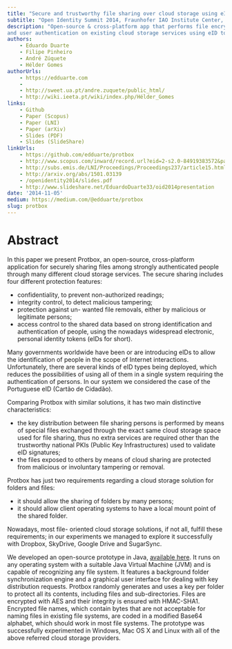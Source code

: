 ```yaml
---
title: "Secure and trustworthy file sharing over cloud storage using eID tokens"
subtitle: "Open Identity Summit 2014, Fraunhofer IAO Institute Center, Stuttgart, Germany"
description: "Open-source & cross-platform app that performs file encryption
and user authentication on existing cloud storage services using eID tokens."
authors:
    - Eduardo Duarte
    - Filipe Pinheiro
    - André Zúquete
    - Hélder Gomes
authorUrls:
    - https://edduarte.com
    - 
    - http://sweet.ua.pt/andre.zuquete/public_html/
    - http://wiki.ieeta.pt/wiki/index.php/Hélder_Gomes
links:
    - Github
    - Paper (Scopus)
    - Paper (LNI)
    - Paper (arXiv)
    - Slides (PDF)
    - Slides (SlideShare)
linkUrls:
    - https://github.com/edduarte/protbox
    - http://www.scopus.com/inward/record.url?eid=2-s2.0-84919383572&partnerID=tZOtx3y1
    - http://subs.emis.de/LNI/Proceedings/Proceedings237/article15.html
    - http://arxiv.org/abs/1501.03139
    - /openidentity2014/slides.pdf
    - http://www.slideshare.net/EduardoDuarte33/oid2014presentation
date: '2014-11-05'
medium: https://medium.com/@edduarte/protbox
slug: protbox
---
```


# Abstract

In this paper we present Protbox, an open-source, cross-platform
application for securely sharing files among strongly authenticated people
through many different cloud storage services. The secure sharing includes four
different protection features:

- confidentiality, to prevent non-authorized readings;
- integrity control, to detect malicious tampering;
- protection against un- wanted file removals, either by malicious or
  legitimate persons;
- access control to the shared data based on strong identification and
  authentication of people, using the nowadays widespread electronic, personal
  identity tokens (eIDs for short).

Many governments worldwide have been or are introducing eIDs to allow the
identification of people in the scope of Internet interactions. Unfortunately,
there are several kinds of eID types being deployed, which reduces the
possibilities of using all of them in a single system requiring the
authentication of persons. In our system we considered the case of the
Portuguese eID (Cartão de Cidadão).

Comparing Protbox with similar solutions, it has two main distinctive
characteristics:

- the key distribution between file sharing persons is performed by means of
  special files exchanged through the exact same cloud storage space used for
  file sharing, thus no extra services are required other than the trustworthy
  national PKIs (Public Key Infrastructures) used to validate eID signatures;
- the files exposed to others by means of cloud sharing are protected from
  malicious or involuntary tampering or removal.

Protbox has just two requirements regarding a cloud storage solution for
folders and files:

- it should allow the sharing of folders by many persons;
- it should allow client operating systems to have a local mount point of the
  shared folder.

Nowadays, most file- oriented cloud storage solutions, if not all, fulfill
these requirements; in our experiments we managed to explore it successfully
with Dropbox, SkyDrive, Google Drive and SugarSync.

We developed an open-source prototype in Java, [available
here](https://github.com/edduarte/protbox). It runs on any operating system
with a suitable Java Virtual Machine (JVM) and is capable of recognizing any
file system. It features a background folder synchronization engine and a
graphical user interface for dealing with key distribution requests. Protbox
randomly generates and uses a key per folder to protect all its contents,
including files and sub-directories. Files are encrypted with AES and their
integrity is ensured with HMAC-SHA1. Encrypted file names, which contain bytes
that are not acceptable for naming files in existing file systems, are coded in
a modified Base64 alphabet, which should work in most file systems. The
prototype was successfully experimented in Windows, Mac OS X and Linux with all
of the above referred cloud storage providers.
